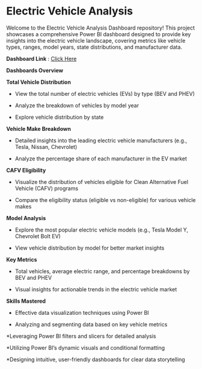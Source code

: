 # Electric Vehicle Analysis

Welcome to the Electric Vehicle Analysis Dashboard repository! This project showcases a comprehensive Power BI dashboard designed to provide key insights into the electric vehicle landscape, covering metrics like vehicle types, ranges, model years, state distributions, and manufacturer data.

**Dashboard Link** : [Click Here](https://app.powerbi.com/view?r=eyJrIjoiMDUyMzI4NzctZWUxOC00YjRhLTljZWEtNmJlNzk5ZjA5Yzg0IiwidCI6ImM2ZTU0OWIzLTVmNDUtNDAzMi1hYWU5LWQ0MjQ0ZGM1YjJjNCJ9)


**Dashboards Overview**

**Total Vehicle Distribution**

* View the total number of electric vehicles (EVs) by type (BEV and PHEV)

* Analyze the breakdown of vehicles by model year

* Explore vehicle distribution by state

**Vehicle Make Breakdown**

* Detailed insights into the leading electric vehicle manufacturers (e.g., Tesla, Nissan, Chevrolet)

* Analyze the percentage share of each manufacturer in the EV market


**CAFV Eligibility**

* Visualize the distribution of vehicles eligible for Clean Alternative Fuel Vehicle (CAFV) programs

* Compare the eligibility status (eligible vs non-eligible) for various vehicle makes


**Model Analysis**

* Explore the most popular electric vehicle models (e.g., Tesla Model Y, Chevrolet Bolt EV)

* View vehicle distribution by model for better market insights


**Key Metrics**

* Total vehicles, average electric range, and percentage breakdowns by BEV and PHEV

* Visual insights for actionable trends in the electric vehicle market


**Skills Mastered**

* Effective data visualization techniques using Power BI

* Analyzing and segmenting data based on key vehicle metrics

*Leveraging Power BI filters and slicers for detailed analysis

*Utilizing Power BI’s dynamic visuals and conditional formatting

*Designing intuitive, user-friendly dashboards for clear data storytelling
